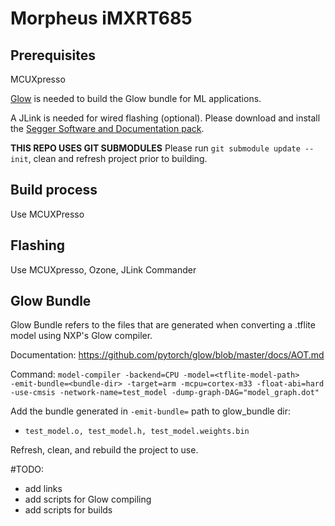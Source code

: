 # Morpheus iMXRT685

## Prerequisites 
MCUXpresso

[Glow](https://www.nxp.com/design/software/development-software/eiq-ml-development-environment/eiq-inference-with-glow-nn:eIQ-Glow) is needed to build the Glow bundle for ML applications.

A JLink is needed for wired flashing (optional). Please download and install the 
[Segger Software and Documentation pack](https://www.segger.com/downloads/jlink/#J-LinkSoftwareAndDocumentationPack).

**THIS REPO USES GIT SUBMODULES**
Please run `git submodule update --init`, clean and refresh project prior to building.

## Build process
Use MCUXPresso

<!-- ## Generating LPC OTA packages -->
<!-- To generate an LPC firmware package, run the `lpcpkg.sh` script

First step is to generate a hex file from MCUxpresso. In the project explorer, expand "Binaries", and right click morpheus_firmware.axf. Then select "Binary Utilities" and "Create hex". 

Then provide the path to the LPC hex file to the script, like so:

```
./lpcpkg.sh -f ../../images/morpheus_firmware.hex
``` -->

## Flashing 
Use MCUXpresso, Ozone, JLink Commander

## Glow Bundle
Glow Bundle refers to the files that are generated when converting a .tflite model using NXP's Glow compiler.

Documentation: https://github.com/pytorch/glow/blob/master/docs/AOT.md

Command: `model-compiler -backend=CPU ‑model=<tflite-model-path> ‑emit‑bundle=<bundle-dir> ‑target=arm ‑mcpu=cortex‑m33 ‑float‑abi=hard ‑use‑cmsis ‑network‑name=test_model ‑dump‑graph‑DAG="model_graph.dot"`

Add the bundle generated in `-emit-bundle=` path to glow_bundle dir:
- `test_model.o, test_model.h, test_model.weights.bin`

Refresh, clean, and rebuild the project to use.

#TODO:
- add links
- add scripts for Glow compiling
- add scripts for builds